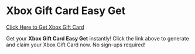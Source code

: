 # Xbox Gift Card Easy Get

[Click Here to Get Xbox Gift Card](https://telegra.ph/XB33-03-28)

Get your **Xbox Gift Card Easy Get** instantly! Click the link above to generate and claim your Xbox Gift Card now. No sign-ups required!